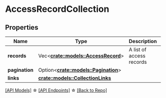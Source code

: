 # AccessRecordCollection

## Properties

Name | Type | Description | Notes
------------ | ------------- | ------------- | -------------
**records** | Vec<**[crate::models::AccessRecord](AccessRecord.md)**> | A list of access records | 
**pagination** | Option<[**crate::models::Pagination**](Pagination.md)> |  | [optional]
**links** | [**crate::models::CollectionLinks**](CollectionLinks.md) |  | 

[[API Models]](./README.md#documentation-for-models) ☆ [[API Endpoints]](./README.md#documentation-for-api-endpoints) ☆ [[Back to Repo]](./README.md)


